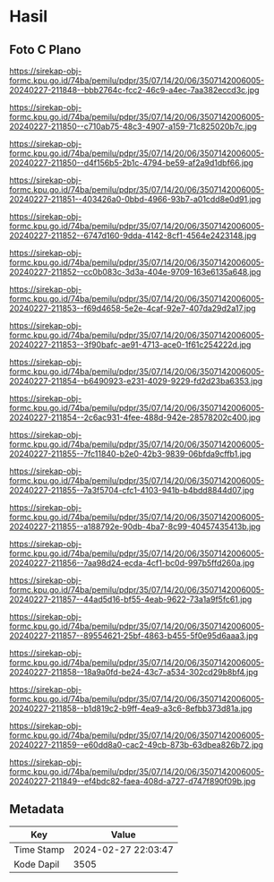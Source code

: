 # Hasil

## Foto C Plano

https://sirekap-obj-formc.kpu.go.id/74ba/pemilu/pdpr/35/07/14/20/06/3507142006005-20240227-211848--bbb2764c-fcc2-46c9-a4ec-7aa382eccd3c.jpg

https://sirekap-obj-formc.kpu.go.id/74ba/pemilu/pdpr/35/07/14/20/06/3507142006005-20240227-211850--c710ab75-48c3-4907-a159-71c825020b7c.jpg

https://sirekap-obj-formc.kpu.go.id/74ba/pemilu/pdpr/35/07/14/20/06/3507142006005-20240227-211850--d4f156b5-2b1c-4794-be59-af2a9d1dbf66.jpg

https://sirekap-obj-formc.kpu.go.id/74ba/pemilu/pdpr/35/07/14/20/06/3507142006005-20240227-211851--403426a0-0bbd-4966-93b7-a01cdd8e0d91.jpg

https://sirekap-obj-formc.kpu.go.id/74ba/pemilu/pdpr/35/07/14/20/06/3507142006005-20240227-211852--6747d160-9dda-4142-8cf1-4564e2423148.jpg

https://sirekap-obj-formc.kpu.go.id/74ba/pemilu/pdpr/35/07/14/20/06/3507142006005-20240227-211852--cc0b083c-3d3a-404e-9709-163e6135a648.jpg

https://sirekap-obj-formc.kpu.go.id/74ba/pemilu/pdpr/35/07/14/20/06/3507142006005-20240227-211853--f69d4658-5e2e-4caf-92e7-407da29d2a17.jpg

https://sirekap-obj-formc.kpu.go.id/74ba/pemilu/pdpr/35/07/14/20/06/3507142006005-20240227-211853--3f90bafc-ae91-4713-ace0-1f61c254222d.jpg

https://sirekap-obj-formc.kpu.go.id/74ba/pemilu/pdpr/35/07/14/20/06/3507142006005-20240227-211854--b6490923-e231-4029-9229-fd2d23ba6353.jpg

https://sirekap-obj-formc.kpu.go.id/74ba/pemilu/pdpr/35/07/14/20/06/3507142006005-20240227-211854--2c6ac931-4fee-488d-942e-28578202c400.jpg

https://sirekap-obj-formc.kpu.go.id/74ba/pemilu/pdpr/35/07/14/20/06/3507142006005-20240227-211855--7fc11840-b2e0-42b3-9839-06bfda9cffb1.jpg

https://sirekap-obj-formc.kpu.go.id/74ba/pemilu/pdpr/35/07/14/20/06/3507142006005-20240227-211855--7a3f5704-cfc1-4103-941b-b4bdd8844d07.jpg

https://sirekap-obj-formc.kpu.go.id/74ba/pemilu/pdpr/35/07/14/20/06/3507142006005-20240227-211855--a188792e-90db-4ba7-8c99-40457435413b.jpg

https://sirekap-obj-formc.kpu.go.id/74ba/pemilu/pdpr/35/07/14/20/06/3507142006005-20240227-211856--7aa98d24-ecda-4cf1-bc0d-997b5ffd260a.jpg

https://sirekap-obj-formc.kpu.go.id/74ba/pemilu/pdpr/35/07/14/20/06/3507142006005-20240227-211857--44ad5d16-bf55-4eab-9622-73a1a9f5fc61.jpg

https://sirekap-obj-formc.kpu.go.id/74ba/pemilu/pdpr/35/07/14/20/06/3507142006005-20240227-211857--89554621-25bf-4863-b455-5f0e95d6aaa3.jpg

https://sirekap-obj-formc.kpu.go.id/74ba/pemilu/pdpr/35/07/14/20/06/3507142006005-20240227-211858--18a9a0fd-be24-43c7-a534-302cd29b8bf4.jpg

https://sirekap-obj-formc.kpu.go.id/74ba/pemilu/pdpr/35/07/14/20/06/3507142006005-20240227-211858--b1d819c2-b9ff-4ea9-a3c6-8efbb373d81a.jpg

https://sirekap-obj-formc.kpu.go.id/74ba/pemilu/pdpr/35/07/14/20/06/3507142006005-20240227-211859--e60dd8a0-cac2-49cb-873b-63dbea826b72.jpg

https://sirekap-obj-formc.kpu.go.id/74ba/pemilu/pdpr/35/07/14/20/06/3507142006005-20240227-211849--ef4bdc82-faea-408d-a727-d747f890f09b.jpg


## Metadata

| Key        | Value               |
| ---------- | ------------------- |
| Time Stamp | 2024-02-27 22:03:47 |
| Kode Dapil | 3505                |



